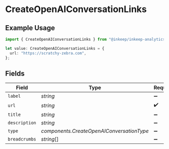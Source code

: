 # CreateOpenAIConversationLinks

## Example Usage

```typescript
import { CreateOpenAIConversationLinks } from "@inkeep/inkeep-analytics/models/components";

let value: CreateOpenAIConversationLinks = {
  url: "https://scratchy-zebra.com",
};
```

## Fields

| Field                                     | Type                                      | Required                                  | Description                               |
| ----------------------------------------- | ----------------------------------------- | ----------------------------------------- | ----------------------------------------- |
| `label`                                   | *string*                                  | :heavy_minus_sign:                        | N/A                                       |
| `url`                                     | *string*                                  | :heavy_check_mark:                        | N/A                                       |
| `title`                                   | *string*                                  | :heavy_minus_sign:                        | N/A                                       |
| `description`                             | *string*                                  | :heavy_minus_sign:                        | N/A                                       |
| `type`                                    | *components.CreateOpenAIConversationType* | :heavy_minus_sign:                        | N/A                                       |
| `breadcrumbs`                             | *string*[]                                | :heavy_minus_sign:                        | N/A                                       |